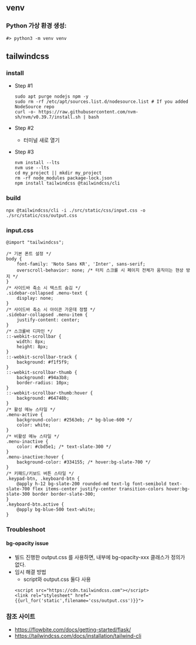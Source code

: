 ## venv

### Python 가상 환경 생성: 
```
#> python3 -m venv venv
```


## tailwindcss

### install

+ Step #1
    ```
    sudo apt purge nodejs npm -y
    sudo rm -rf /etc/apt/sources.list.d/nodesource.list # If you added NodeSource repo
    curl -o- https://raw.githubusercontent.com/nvm-sh/nvm/v0.39.7/install.sh | bash
    ```

+ Step #2
  + 터미널 새로 열기

+ Step #3
    ```
    nvm install --lts
    nvm use --lts
    cd my_project || mkdir my_project
    rm -rf node_modules package-lock.json
    npm install tailwindcss @tailwindcss/cli
    ```

### build
```
npx @tailwindcss/cli -i ./src/static/css/input.css -o ./src/static/css/output.css
```

### input.css
```
@import "tailwindcss";

/* 기본 폰트 설정 */
body {
    font-family: 'Noto Sans KR', 'Inter', sans-serif;
    overscroll-behavior: none; /* 터치 스크롤 시 페이지 전체가 움직이는 현상 방지 */
}
/* 사이드바 축소 시 텍스트 숨김 */
.sidebar-collapsed .menu-text {
    display: none;
}
/* 사이드바 축소 시 아이콘 가운데 정렬 */
.sidebar-collapsed .menu-item {
    justify-content: center;
}
/* 스크롤바 디자인 */
::-webkit-scrollbar {
    width: 8px;
    height: 8px;
}
::-webkit-scrollbar-track {
    background: #f1f5f9;
}
::-webkit-scrollbar-thumb {
    background: #94a3b8;
    border-radius: 10px;
}
::-webkit-scrollbar-thumb:hover {
    background: #64748b;
}
/* 활성 메뉴 스타일 */
.menu-active {
    background-color: #2563eb; /* bg-blue-600 */
    color: white;
}
/* 비활성 메뉴 스타일 */
.menu-inactive {
    color: #cbd5e1; /* text-slate-300 */
}
.menu-inactive:hover {
    background-color: #334155; /* hover:bg-slate-700 */
}
/* 키패드/키보드 버튼 스타일 */
.keypad-btn, .keyboard-btn {
    @apply h-12 bg-slate-200 rounded-md text-lg font-semibold text-slate-700 flex items-center justify-center transition-colors hover:bg-slate-300 border border-slate-300;
}
.keyboard-btn.active {
    @apply bg-blue-500 text-white;
}
```

### Troubleshoot

#### bg-opacity issue

+ 빌드 진행한 output.css 를 사용하면, 내부에 bg-opacity-xxx 클래스가 정의가 없다.
+ 임시 해결 방법
    + script와 output.css 둘다 사용
    ```
    <script src="https://cdn.tailwindcss.com"></script>
    <link rel="stylesheet" href="{{url_for('static',filename='css/output.css')}}">
    ```



### 참조 사이트  
+ https://flowbite.com/docs/getting-started/flask/
+ https://tailwindcss.com/docs/installation/tailwind-cli
